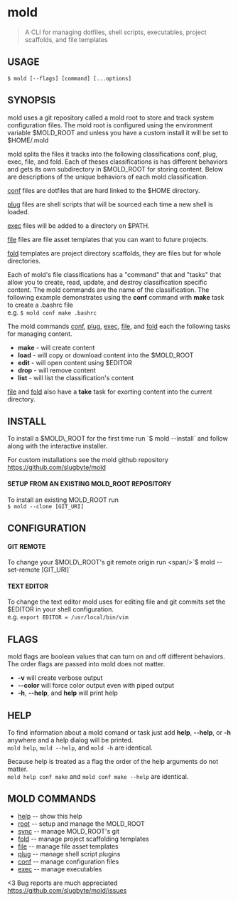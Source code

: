 # mold
> A CLI for managing dotfiles, shell scripts, executables, project scaffolds, and file templates  

## USAGE
`$ mold [--flags] [command] [...options]`

## SYNOPSIS
 mold uses a git repository called a mold root to store and track system configuration files. The mold root is configured using the environment variable $MOLD\_ROOT and unless you have a custom install it will be set to $HOME/.mold

<span classname='newline'/>

 mold splits the files it tracks into the following classifications conf, plug, exec, file, and fold. Each of theses classifications is has different behaviors and gets its own subdirectory in $MOLD\_ROOT for storing content. Below are descriptions of the unique behaviors of each mold classification.

<span classname='newline'/>

[conf](./conf) files are dotfiles that are hard linked to the $HOME directory.

[plug](./plug) files are shell scripts that will be sourced each time a new shell is loaded.

[exec]('./exec) files will be added to a directory on $PATH.  

[file](./file) files are file asset templates that you can want to future projects.   

[fold](./fold) templates are project directory scaffolds, they are files but for whole directories.  

<span classname='newline'/>

Each of mold's file classifications has a "command" that and "tasks" that allow you to create, read, update, and destroy classification specific content. The mold commands are the name of the classification. The following example demonstrates using the **conf** command with **make** task to create a .bashrc file   
e.g. `$ mold conf make .bashrc`

<span classname='newline'/>

The mold commands [conf](./conf_help.md), [plug](./plug_help.md), [exec]('./exec_help.md), [file](./file_help.md), and [fold](./fold_help.md) each the following tasks for managing content.  

* **make** - will create content  
* **load** - will copy or download content into the $MOLD\_ROOT  
* **edit** - will open content using $EDITOR  
* **drop** - will remove content  
* **list** - will list the classification's content  

<span classname='newline'/>

[file](./file_help.md) and [fold](./fold_help.md) also have a **take** task for exorting content into the current directory.

## INSTALL
To install a $MOLD\_ROOT for the first time run  
`$ mold --install` and follow along with the interactive installer.

For custom installations see the mold github repository  
https://github.com/slugbyte/mold

<span classname='newline'/>

#### SETUP FROM AN EXISTING MOLD\_ROOT REPOSITORY
To install an existing MOLD\_ROOT run   
`$ mold --clone [GIT_URI]`

## CONFIGURATION
#### GIT REMOTE
To change your $MOLD\_ROOT's git remote origin run   
<span/>`$ mold --set-remote [GIT_URI]`

<span classname='newline'/>

#### TEXT EDITOR
To change the text editor mold uses for editing file and git commits set the $EDITOR in your shell configuration.  
e.g. `export EDITOR = /usr/local/bin/vim`

## FLAGS
mold flags are boolean values that can turn on and off different behaviors. The order flags are passed into mold does not matter.

* **-v** will create verbose output
* **--color** will force color output even with piped output  
* **-h**, **--help**, and **help** will print help 

## HELP
To find information about a mold comand or task just add **help**, **--help**, or **-h** anywhere and a help dialog will be printed.   
`mold help`, `mold --help`, and `mold -h` are identical.

Because help is treated as a flag the order of the help arguments do not matter.  
`mold help conf make` and `mold conf make --help` are identical.

## MOLD COMMANDS
* [help](./README.md) -- show this help  
* [root](./root) -- setup and manage the MOLD\_ROOT
* [sync](./sync) -- manage MOLD\_ROOT's git
* [fold](./fold) -- manage project scaffolding templates
* [file](./file) -- manage file asset templates
* [plug](./plug) -- manage shell script plugins
* [conf](./conf) -- manage configuration files
* [exec](./exec) -- manage executables

<3 Bug reports are much appreciated https://github.com/slugbyte/mold/issues
